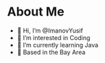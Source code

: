 # About Me
- 👋 Hi, I’m @ImanovYusif
- 👀 I’m interested in Coding
- 🌱 I’m currently learning Java
- 💞️ Based in the Bay Area 
